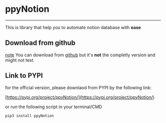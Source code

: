 # ppyNotion
---
This is library that help you to automate notion database with **ease**

## Download from github
<u>note</u> You can download from [github](https://github.com/jirayuwat12/ppyNotion) but it's **not** the completly version and might not test.

## Link to PYPI
for the official version, please downlaod from PYPI by the following link: 

[https://pypi.org/project/ppyNotion/](https://pypi.org/project/ppyNotion/)

or run the following script in your terminal/CMD

```bash
pip3 install ppyNotion
```
